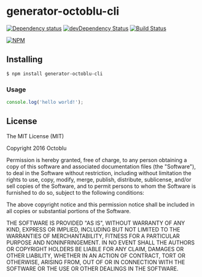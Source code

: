 # generator-octoblu-cli

[![Dependency status](http://img.shields.io/david/octoblu/generator-octoblu-cli.svg?style=flat)](https://david-dm.org/octoblu/generator-octoblu-cli)
[![devDependency Status](http://img.shields.io/david/dev/octoblu/generator-octoblu-cli.svg?style=flat)](https://david-dm.org/octoblu/generator-octoblu-cli#info=devDependencies)
[![Build Status](http://img.shields.io/travis/octoblu/generator-octoblu-cli.svg?style=flat&branch=master)](https://travis-ci.org/octoblu/generator-octoblu-cli)

[![NPM](https://nodei.co/npm/generator-octoblu-cli.svg?style=flat)](https://npmjs.org/package/generator-octoblu-cli)

## Installing

```bash
$ npm install generator-octoblu-cli
```

### Usage

```javascript
console.log('hello world!');
```

## License

The MIT License (MIT)

Copyright 2016 Octoblu

Permission is hereby granted, free of charge, to any person obtaining a copy
of this software and associated documentation files (the "Software"), to deal
in the Software without restriction, including without limitation the rights
to use, copy, modify, merge, publish, distribute, sublicense, and/or sell
copies of the Software, and to permit persons to whom the Software is
furnished to do so, subject to the following conditions:

The above copyright notice and this permission notice shall be included in all
copies or substantial portions of the Software.

THE SOFTWARE IS PROVIDED "AS IS", WITHOUT WARRANTY OF ANY KIND, EXPRESS OR
IMPLIED, INCLUDING BUT NOT LIMITED TO THE WARRANTIES OF MERCHANTABILITY,
FITNESS FOR A PARTICULAR PURPOSE AND NONINFRINGEMENT. IN NO EVENT SHALL THE
AUTHORS OR COPYRIGHT HOLDERS BE LIABLE FOR ANY CLAIM, DAMAGES OR OTHER
LIABILITY, WHETHER IN AN ACTION OF CONTRACT, TORT OR OTHERWISE, ARISING FROM,
OUT OF OR IN CONNECTION WITH THE SOFTWARE OR THE USE OR OTHER DEALINGS IN THE
SOFTWARE.

